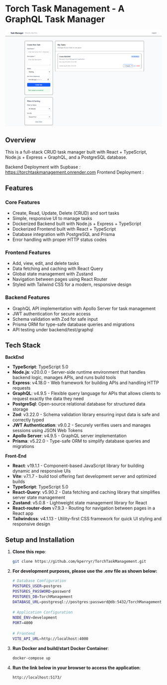 # Torch Task Management - A GraphQL Task Manager

![image](./assets/TorchTask.PNG)

## Overview

This is a full-stack CRUD task manager built with React + TypeScript, Node.js + Express + GraphQL, and a PostgreSQL database.

Backend Deployment with Supbase : https://torchtaskmanagement.onrender.com
Frontend Deployment : 
## Features

### Core Features
- Create, Read, Update, Delete (CRUD) and sort tasks
- Simple, responsive UI to manage tasks
- Dockerized Backend built with Node.js + Express + TypeScript
- Dockerized Frontend built with React + TypeScript
- Database integration with PostgreSQL and Prisma
- Error handling with proper HTTP status codes

### Frontend Features
- Add, view, edit, and delete tasks
- Data fetching and caching with React Query
- Global state management with Zustand
- Navigation between pages using React Router
- Styled with Tailwind CSS for a modern, responsive design

### Backend Features
- GraphQL API implementation with Apollo Server for task management
- JWT authentication for secure access 
- Schema validation with Zod for safe input
- Prisma ORM for type-safe database queries and migrations
- API testing under backend/test/graphql

## Tech Stack

**BackEnd**
- **TypeScript**: TypeScript 5.0
- **Node.js**: v20.0.0 - Server-side runtime environment that handles backend logic, manages APIs, and runs build tools
- **Express**: v4.18.0 - Web framework for building APIs and handling HTTP requests
- **GraphQL**: v4.9.5 - Flexible query language for APIs that allows clients to request exactly the data they need
- **PostgreSql**: Open-source relational database for structured data storage
- **Zod**: v3.22.0 - Schema validation library ensuring input data is safe and correctly typed
- **JWT Authentication**: v9.0.2 - Securely verifies users and manages sessions using JSON Web Tokens
- **Apollo Server**: v4.9.5 - GraphQL server implementation
- **Prisma**: v5.22.0 - Type-safe ORM to simplify database queries and migrations

**Front-End**
- **React**: v19.1.1 - Component-based JavaScript library for building dynamic and responsive UIs 
- **Vite**: v7.1.7 - build tool offering fast development server and optimized builds
- **TypeScript**: TypeScript 5.0
- **React-Query**: v5.90.2 - Data fetching and caching library that simplifies server state management
- **Zustand**: v5.0.8 - Lightweight state management library for React
- **React-router-dom** v7.9.3 - Routing for navigation between pages in a React app
- **Tailwindcss**: v4.1.13 - Utility-first CSS framework for quick UI styling and responsive design


## Setup and Installation
1. **Clone this repo**:
   ```bash
   git clone https://github.com/kperryr/TorchTaskManagement.git
   
2. **For development purposes, please use the .env file as shown below:**
   ```bash
   # Database Configuration
   POSTGRES_USER=postgres
   POSTGRES_PASSWORD=password
   POSTGRES_DB=TorchManagement
   DATABASE_URL=postgresql://postgres:password@db:5432/TorchManagement?schema=public
   
   # Application Configuration
   NODE_ENV=development
   PORT=4000
   
   # Frontend 
   VITE_API_URL=http://localhost:4000
   
3. **Run Docker and build/start Docker Container**:
   ```bash
   docker-compose up
   
4. **Run the link below in your browser to access the application**:
   ```bash
   http://localhost:5173/
